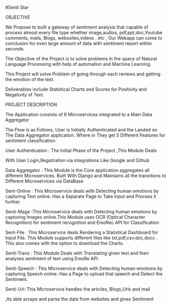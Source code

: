 #Senti Star

OBJECTIVE

We Propose to built a gateway of sentiment analysis that capable of process
almost every file type whether image,audios, pdf,ppt,doc,Youtube comments, mails, Blogs, webssites,videos . etc , Our Webapp can come to
conclusion for even large amount of data with sentiment report within seconds.

The Objective of the Project is to solve problems in the space of Natural
Language Processing with help of automation and Machine Learning.

This Project will solve Problem of going through each reviews and getting the
emotion of the text.

Deliverables include Statistical Charts and Scores for Positivity and Negativity
of Text.

PROJECT DESCRIPTION

The Application consists of 6 Microservices integrated to a Main Data
Aggregator

The Flow is as Follows, User is Initially Authenticated and the Landed on
The Data Aggregator application. Where in They get 5 Different Features
for sentiment classification.

User Authentication : The Initial Phase of the Project ,This Module Deals

With User Login,Registration via integrations Like Google and Github

Data Aggregator : This Module is the Core application aggregates all
different Microservices. Built With Django and Maintains all the transitions
to Different Microservices via DataBase

Sent-Online : This Microservice deals with Detecting human emotions by
capturing Text online. Has a Separate Page to Take Input and Process it
further.

Senti-Mage :This Microservice deals with Detecting human emotions by
capturing Images online.This Module uses OCR (Optical Character
Recognition) for sentiment recognition and EmoRec API for Classification

Sent-File : This Microservice deals Rendering a Statistical Dashboard for
Input File. This Module supports different files like txt,pdf,csv,doc,docx .
This also comes with the option to download the Charts.

Senti-Trans : This Module Deals with Translating given text and then
analyses sentiment of text using EmoRe API.

Senti-Speech : This Microservice deals with Detecting human emotions
by capturing Speech online. Has a Page to upload that speech and
Detect the Sentiment.

Senti-Url: This Microservice handles the articles, Blogs,Urls and mail

,Its able scrape and parse the data from websites and gives Sentiment
